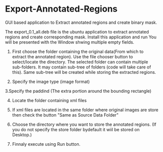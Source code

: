 # Export-Annotated-Regions
GUI based application to Extract annotated regions and create binary mask.

The export_0.1_all.deb file is the ubuntu application to extract annotated regions and create corresponding mask.
Install this application and run
You will be presented with the Window shwing multiple empty fields.

1. First choose the folder containing the original data(From which to extract the annotated region).
Use the file chooser button to select/locate the directory.
The selected folder can contain multiple sub-folders. 
It may contain sub-tree of folders (code will take care of this).
Same sub-tree will be created while storing the extracted regions.

2. Specify the image type (image format)

3.Specify the paddind (The extra portion around the bounding rectangle)

4. Locate the folder containing xml files

5. If xml files are located in the same folder where original images are store then check the button "Same as Source Data Folder"

6. Choose the directory where you want to store the annotated regions. (If you do not specify the store folder bydefault it wiil be stored on Desktop.)

7. Finnaly execute using Run button.
